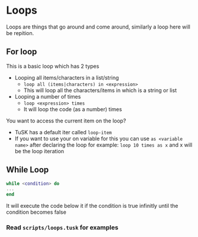 # Loops

Loops are things that go around and come around, similarly a loop here will be repition.

## For loop

This is a basic loop which has 2 types

- Looping all items/characters in a list/string
  - `loop all (items|characters) in <expression>`
  - This will loop all the characters/items in <expression> which is a string or list
- Looping a number of times
  - `loop <expression> times`
  - It will loop the code <expression> (as a number) times

You want to access the current item on the loop?
- TuSK has a default iter called `loop-item`
- If you want to use your on variable for this you can use `as <variable name>` after declaring the loop for example: `loop 10 times as x` and x will be the loop iteration

## While Loop

```lua
while <condition> do
...
end
```

It will execute the code below it if the condition is true infinitly until the condition becomes false

### Read `scripts/loops.tusk` for examples